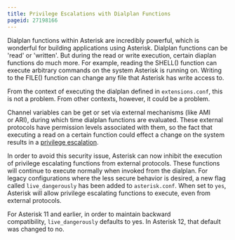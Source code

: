 ```yaml
---
title: Privilege Escalations with Dialplan Functions
pageid: 27198166
---
```


Dialplan functions within Asterisk are incredibly powerful, which is wonderful for building applications using Asterisk. Dialplan functions can be 'read' or 'written'. But during the read or write execution, certain diaplan functions do much more. For example, reading the SHELL() function can execute arbitrary commands on the system Asterisk is running on. Writing to the FILE() function can change any file that Asterisk has write access to.

From the context of executing the dialplan defined in `extensions.conf`, this is not a problem. From other contexts, however, it could be a problem.

Channel variables can be get or set via external mechanisms (like AMI or ARI), during which time dialplan functions are evaluated. These external protocols have permission levels associated with them, so the fact that executing a read on a certain function could effect a change on the system results in a [privilege escalation](http://en.wikipedia.org/wiki/Privilege_escalation).

In order to avoid this security issue, Asterisk can now inhibit the execution of privilege escalating functions from external protocols. These functions will continue to execute normally when invoked from the dialplan. For legacy configurations where the less secure behavior is desired, a new flag called `live_dangerously` has been added to `asterisk.conf`. When set to `yes`, Asterisk will allow privilege escalating functions to execute, even from external protocols.

For Asterisk 11 and earlier, in order to maintain backward compatibility, `live_dangerously` defaults to yes. In Asterisk 12, that default was changed to no.

